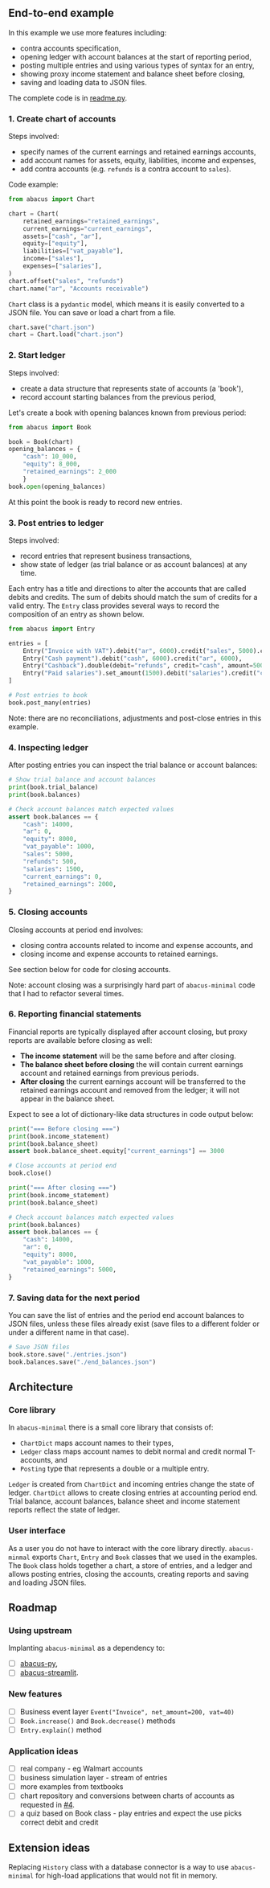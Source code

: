 

## End-to-end example

In this example we use more features including:

- contra accounts specification,
- opening ledger with account balances at the start of reporting period,
- posting multiple entries and using various types of syntax for an entry,
- showing proxy income statement and balance sheet before closing,
- saving and loading data to JSON files.

The complete code is in [readme.py](examples/readme.py).

### 1. Create chart of accounts

Steps involved:

- specify names of the current earnings and retained earnings accounts,
- add account names for assets, equity, liabilities, income and expenses,
- add contra accounts (e.g. `refunds` is a contra account to `sales`).

Code example:

```python
from abacus import Chart

chart = Chart(
    retained_earnings="retained_earnings",
    current_earnings="current_earnings",
    assets=["cash", "ar"],
    equity=["equity"],
    liabilities=["vat_payable"],
    income=["sales"],
    expenses=["salaries"],
)
chart.offset("sales", "refunds")
chart.name("ar", "Accounts receivable")
```

`Chart` class is a `pydantic` model, which means it is easily converted to a JSON file.
You can save or load a chart from a file.

```python
chart.save("chart.json")
chart = Chart.load("chart.json")
```

### 2. Start ledger

Steps involved:

- create a data structure that represents state of accounts (a 'book'),
- record account starting balances from the previous period,

Let's create a book with opening balances known from previous period:

```python
from abacus import Book

book = Book(chart)
opening_balances = {
    "cash": 10_000,
    "equity": 8_000,
    "retained_earnings": 2_000
    }
book.open(opening_balances)
```

At this point the book is ready to record new entries.

### 3. Post entries to ledger

Steps involved:

- record entries that represent business transactions,
- show state of ledger (as trial balance or as account balances) at any time.

Each entry has a title and directions to alter the accounts that are called debits and credits.
The sum of debits should match the sum of credits for a valid entry.
The `Entry` class provides several ways to record the composition of an entry as shown below.

```python
from abacus import Entry

entries = [
    Entry("Invoice with VAT").debit("ar", 6000).credit("sales", 5000).credit("vat_payable", 1000),
    Entry("Cash payment").debit("cash", 6000).credit("ar", 6000),
    Entry("Cashback").double(debit="refunds", credit="cash", amount=500),
    Entry("Paid salaries").set_amount(1500).debit("salaries").credit("cash"),
]

# Post entries to book
book.post_many(entries)
```

Note: there are no reconciliations, adjustments and post-close entries in this example.

### 4. Inspecting ledger

After posting entries you can inspect the trial balance or account balances:

```python
# Show trial balance and account balances
print(book.trial_balance)
print(book.balances)

# Check account balances match expected values
assert book.balances == {
    "cash": 14000,
    "ar": 0,
    "equity": 8000,
    "vat_payable": 1000,
    "sales": 5000,
    "refunds": 500,
    "salaries": 1500,
    "current_earnings": 0,
    "retained_earnings": 2000,
}
```

### 5. Closing accounts

Closing accounts at period end involves:

- closing contra accounts related to income and expense accounts, and
- closing income and expense accounts to retained earnings.

See section below for code for closing accounts.

Note: account closing was a surprisingly hard part of `abacus-minimal` code that I had to refactor several times.

### 6. Reporting financial statements

Financial reports are typically displayed after account closing,
but proxy reports are available before closing as well:

- **The income statement** will be the same before and after closing.
- **The balance sheet before closing** the will contain current earnings account
  and retained earnings from previous periods.
- **After closing** the current earnings account will be transferred to the retained earnings account and removed from the ledger; it will not appear in the balance sheet.

Expect to see a lot of dictionary-like data structures in code output below:

```python
print("=== Before closing ===")
print(book.income_statement)
print(book.balance_sheet)
assert book.balance_sheet.equity["current_earnings"] == 3000

# Close accounts at period end
book.close()

print("=== After closing ===")
print(book.income_statement)
print(book.balance_sheet)

# Check account balances match expected values
print(book.balances)
assert book.balances == {
    "cash": 14000,
    "ar": 0,
    "equity": 8000,
    "vat_payable": 1000,
    "retained_earnings": 5000,
}
```

### 7. Saving data for the next period

You can save the list of entries and the period end account balances to JSON files, unless these files already exist (save files to a different folder or under a different name in that case).

```python
# Save JSON files
book.store.save("./entries.json")
book.balances.save("./end_balances.json")
```

## Architecture

### Core library

In `abacus-minimal` there is a small core library that consists of:

- `ChartDict` maps account names to their types,
- `Ledger` class maps account names to debit normal and credit normal T-accounts, and
- `Posting` type that represents a double or a multiple entry.

`Ledger` is created from `ChartDict` and incoming entries change the state of ledger.
`ChartDict` allows to create closing entries at accounting period end.
Trial balance, account balances, balance sheet and income statement reports
reflect the state of ledger.

### User interface

As a user you do not have to interact with the core library directly. 
`abacus-minmal` exports `Chart`, `Entry` and `Book` classes that we used in the examples.
The `Book` class holds together a chart, a store of entries, and a ledger and allows posting entries, closing the accounts, creating reports and saving and loading JSON files.



## Roadmap

### Using upstream

Implanting `abacus-minimal` as a dependency to:

- [ ] [abacus-py][cli],
- [ ] [abacus-streamlit][app].

### New features

- [ ] Business event layer `Event("Invoice", net_amount=200, vat=40)`
- [ ] `Book.increase()` and `Book.decrease()` methods
- [ ] `Entry.explain()` method

### Application ideas

- [ ] real company - eg Walmart accounts
- [ ] business simulation layer - stream of entries
- [ ] more examples from textbooks
- [ ] chart repository and conversions between charts of accounts as requested in [#4][ras].
- [ ] a quiz based on Book class - play entries and expect the use picks correct debit and credit

[cli]: https://github.com/epogrebnyak/abacus
[app]: https://abacus.streamlit.app/
[ras]: https://github.com/epogrebnyak/abacus/issues/4


## Extension ideas

Replacing `History` class with a database connector is a way to use `abacus-minimal` 
for high-load applications that would not fit in memory. 

